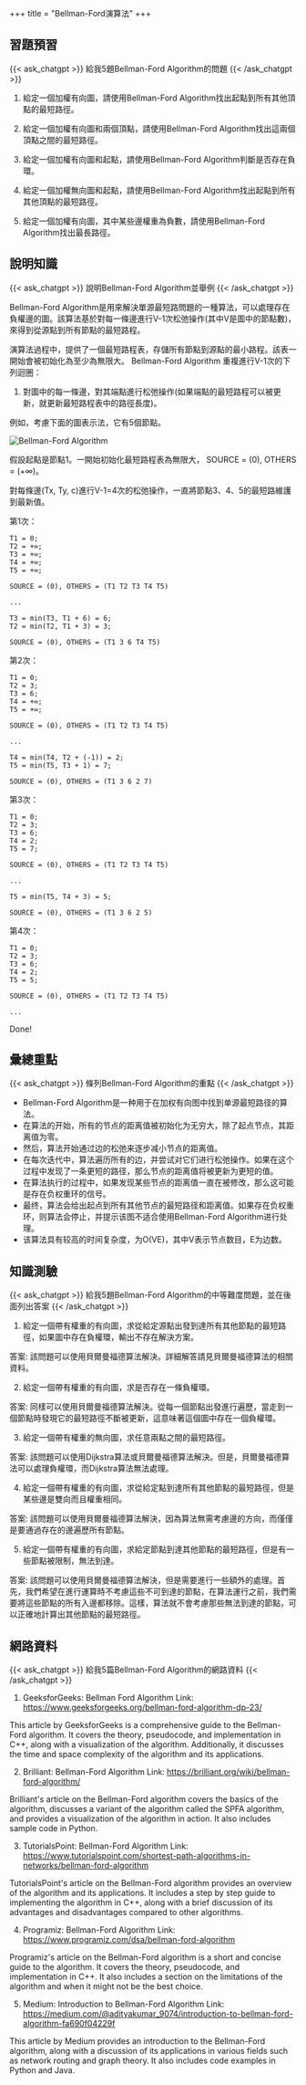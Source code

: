 +++
title = "Bellman-Ford演算法"
+++
## 習題預習
{{< ask_chatgpt >}}
給我5題Bellman-Ford Algorithm的問題
{{< /ask_chatgpt >}}



1. 給定一個加權有向圖，請使用Bellman-Ford Algorithm找出起點到所有其他頂點的最短路徑。

2. 給定一個加權有向圖和兩個頂點，請使用Bellman-Ford Algorithm找出這兩個頂點之間的最短路徑。

3. 給定一個加權有向圖和起點，請使用Bellman-Ford Algorithm判斷是否存在負環。

4. 給定一個加權無向圖和起點，請使用Bellman-Ford Algorithm找出起點到所有其他頂點的最短路徑。

5. 給定一個加權有向圖，其中某些邊權重為負數，請使用Bellman-Ford Algorithm找出最長路徑。   

## 說明知識
{{< ask_chatgpt >}}
說明Bellman-Ford Algorithm並舉例
{{< /ask_chatgpt >}}



Bellman-Ford Algorithm是用來解決單源最短路問題的一種算法，可以處理存在負權邊的圖。該算法基於對每一條邊進行V-1次松弛操作(其中V是圖中的節點數)，來得到從源點到所有節點的最短路程。

演算法過程中，提供了一個最短路程表，存儲所有節點到源點的最小路程。該表一開始會被初始化為至少為無限大。 Bellman-Ford Algorithm 重複進行V-1次的下列迴圈：

1. 對圖中的每一條邊，對其端點進行松弛操作(如果端點的最短路程可以被更新，就更新最短路程表中的路徑長度)。

例如，考慮下面的圖表示法，它有5個節點。

![Bellman-Ford Algorithm](https://i.imgur.com/ZORymh4.png)

假設起點是節點1。一開始初始化最短路程表為無限大， SOURCE = (0), OTHERS = (+∞)。

對每條邊(Tx, Ty, c)進行V-1=4次的松弛操作，一直將節點3、4、5的最短路維護到最新值。

第1次：

    T1 = 0;
    T2 = +∞;
    T3 = +∞;
    T4 = +∞;
    T5 = +∞;

    SOURCE = (0), OTHERS = (T1 T2 T3 T4 T5)

    ...

    T3 = min(T3, T1 + 6) = 6;
    T2 = min(T2, T1 + 3) = 3;

    SOURCE = (0), OTHERS = (T1 3 6 T4 T5)
    

第2次：

    T1 = 0;
    T2 = 3;
    T3 = 6;
    T4 = +∞;
    T5 = +∞;

    SOURCE = (0), OTHERS = (T1 T2 T3 T4 T5)

    ...

    T4 = min(T4, T2 + (-1)) = 2;
    T5 = min(T5, T3 + 1) = 7;

    SOURCE = (0), OTHERS = (T1 3 6 2 7)

第3次：

    T1 = 0;
    T2 = 3;
    T3 = 6;
    T4 = 2;
    T5 = 7;

    SOURCE = (0), OTHERS = (T1 T2 T3 T4 T5)

    ...

    T5 = min(T5, T4 + 3) = 5;

    SOURCE = (0), OTHERS = (T1 3 6 2 5)

第4次：

    T1 = 0;
    T2 = 3;
    T3 = 6;
    T4 = 2;
    T5 = 5;

    SOURCE = (0), OTHERS = (T1 T2 T3 T4 T5)

    ...

Done!   

## 彙總重點
{{< ask_chatgpt >}}
條列Bellman-Ford Algorithm的重點
{{< /ask_chatgpt >}}



- Bellman-Ford Algorithm是一种用于在加权有向图中找到单源最短路径的算法。
- 在算法的开始，所有的节点的距离值被初始化为无穷大，除了起点节点，其距离值为零。
- 然后，算法开始通过边的松弛来逐步减小节点的距离值。
- 在每次迭代中，算法遍历所有的边，并尝试对它们进行松弛操作。如果在这个过程中发现了一条更短的路径，那么节点的距离值将被更新为更短的值。
- 在算法执行的过程中，如果发现某些节点的距离值一直在被修改，那么这可能是存在负权重环的信号。
- 最终，算法会给出起点到所有其他节点的最短路径和距离值。如果存在负权重环，则算法会停止，并提示该图不适合使用Bellman-Ford Algorithm进行处理。
- 该算法具有较高的时间复杂度，为O(VE)，其中V表示节点数目，E为边数。   

## 知識測驗
{{< ask_chatgpt >}}
給我5題Bellman-Ford Algorithm的中等難度問題，並在後面列出答案
{{< /ask_chatgpt >}}



1. 給定一個帶有權重的有向圖，求從給定源點出發到達所有其他節點的最短路徑，如果圖中存在負權環，輸出不存在解決方案。

答案: 該問題可以使用貝爾曼福德算法解決。詳細解答請見貝爾曼福德算法的相關資料。

2. 給定一個帶有權重的有向圖，求是否存在一條負權環。

答案: 同樣可以使用貝爾曼福德算法解決。從每一個節點出發進行遍歷，當走到一個節點時發現它的最短路徑不斷被更新，這意味著這個圖中存在一個負權環。

3. 給定一個帶有權重的無向圖，求任意兩點之間的最短路徑。

答案: 該問題可以使用Dijkstra算法或貝爾曼福德算法解決。但是，貝爾曼福德算法可以處理負權環，而Dijkstra算法無法處理。

4. 給定一個帶有權重的有向圖，求從給定點到達所有其他節點的最短路徑，但是某些邊是雙向而且權重相同。

答案: 該問題可以使用貝爾曼福德算法解決，因為算法無需考慮邊的方向，而僅僅是要通過存在的邊遍歷所有節點。

5. 給定一個帶有權重的有向圖，求給定節點到達其他節點的最短路徑，但是有一些節點被限制，無法到達。

答案: 該問題可以使用貝爾曼福德算法解決，但是需要進行一些額外的處理。首先，我們希望在進行運算時不考慮這些不可到達的節點，在算法運行之前，我們需要將這些節點的所有入邊都移除。這樣，算法就不會考慮那些無法到達的節點，可以正確地計算出其他節點的最短路徑。   

## 網路資料
{{< ask_chatgpt >}}
給我5篇Bellman-Ford Algorithm的網路資料
{{< /ask_chatgpt >}}



1. GeeksforGeeks: Bellman Ford Algorithm
Link: https://www.geeksforgeeks.org/bellman-ford-algorithm-dp-23/

This article by GeeksforGeeks is a comprehensive guide to the Bellman-Ford algorithm. It covers the theory, pseudocode, and implementation in C++, along with a visualization of the algorithm. Additionally, it discusses the time and space complexity of the algorithm and its applications.

2. Brilliant: Bellman-Ford Algorithm
Link: https://brilliant.org/wiki/bellman-ford-algorithm/

Brilliant's article on the Bellman-Ford algorithm covers the basics of the algorithm, discusses a variant of the algorithm called the SPFA algorithm, and provides a visualization of the algorithm in action. It also includes sample code in Python.

3. TutorialsPoint: Bellman-Ford Algorithm
Link: https://www.tutorialspoint.com/shortest-path-algorithms-in-networks/bellman-ford-algorithm

TutorialsPoint's article on the Bellman-Ford algorithm provides an overview of the algorithm and its applications. It includes a step by step guide to implementing the algorithm in C++, along with a brief discussion of its advantages and disadvantages compared to other algorithms.

4. Programiz: Bellman-Ford Algorithm
Link: https://www.programiz.com/dsa/bellman-ford-algorithm

Programiz's article on the Bellman-Ford algorithm is a short and concise guide to the algorithm. It covers the theory, pseudocode, and implementation in C++. It also includes a section on the limitations of the algorithm and when it might not be the best choice.

5. Medium: Introduction to Bellman-Ford Algorithm
Link: https://medium.com/@adityakumar_9074/introduction-to-bellman-ford-algorithm-fa690f04229f

This article by Medium provides an introduction to the Bellman-Ford algorithm, along with a discussion of its applications in various fields such as network routing and graph theory. It also includes code examples in Python and Java.   


